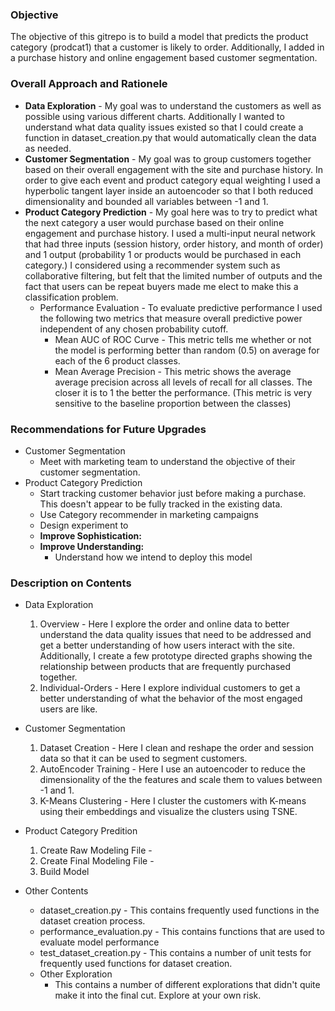  ### Objective
The objective of this gitrepo is to build a model that predicts the product category (prodcat1) that a customer is likely to order. Additionally, I added in a purchase history and online engagement based customer segmentation.

### Overall Approach and Rationele 
- **Data Exploration** - My goal was to understand the customers as well as possible using various different charts. Additionally I wanted to understand what data quality issues existed so that I could create a function in dataset_creation.py that would automatically clean the data as needed. 
- **Customer Segmentation** - My goal was to group customers together based on their overall engagement with the site and purchase history. In order to give each event and product category equal weighting I used a hyperbolic tangent layer inside an autoencoder so that I both reduced dimensionality and bounded all variables between -1 and 1. 
- **Product Category Prediction** - My goal here was to try to predict what the next category a user would purchase based on their online engagement and purchase history. I used a multi-input neural network that had three inputs (session history, order history, and month of order) and 1 output (probability 1 or products would be purchased in each category.) I considered using a recommender system such as collaborative filtering, but felt that the limited number of outputs and the fact that users can be repeat buyers made me elect to make this a classification problem.
    - Performance Evaluation - To evaluate predictive performance I used the following two metrics that measure overall predictive power independent of any chosen probability cutoff. 
        - Mean AUC of ROC Curve - This metric tells me whether or not the model is performing better than random (0.5) on average for each of the 6 product classes.
        - Mean Average Precision - This metric shows the average average precision across all levels of recall for all classes. The closer it is to 1 the better the performance. (This metric is very sensitive to the baseline proportion between the classes)

### Recommendations for Future Upgrades
- Customer Segmentation
    - Meet with marketing team to understand the objective of their customer segmentation.
- Product Category Prediction
    - Start tracking customer behavior just before making a purchase. This doesn't appear to be fully tracked in the existing data.
    - Use Category recommender in marketing campaigns
    - Design experiment to
    - **Improve Sophistication:** 
    - **Improve Understanding:** 
        - Understand how we intend to deploy this model

### Description on Contents
- Data Exploration
    1. Overview - Here I explore the order and online data to better understand the data quality issues that need to be addressed and get a better understanding of how users interact with the site. Additionally, I create a few prototype directed graphs showing the relationship between products that are frequently purchased together. 
    2. Individual-Orders - Here I explore individual customers to get a better understanding of what the behavior of the most engaged users are like. 

- Customer Segmentation
    1. Dataset Creation - Here I clean and reshape the order and session data so that it can be used to segment customers.
    2. AutoEncoder Training - Here I use an autoencoder to reduce the dimensionality of the the features and scale them to values between -1 and 1.
    3. K-Means Clustering - Here I cluster the customers with K-means using their embeddings and visualize the clusters using TSNE. 
    
- Product Category Predition
    1. Create Raw Modeling File - 
    2. Create Final Modeling File - 
    3. Build Model
- Other Contents
    - dataset_creation.py - This contains frequently used functions in the dataset creation process. 
    - performance_evaluation.py - This contains functions that are used to evaluate model performance
    - test_dataset_creation.py - This contains a number of unit tests for frequently used functions for dataset creation.
    - Other Exploration
        - This contains a number of different explorations that didn't quite make it into the final cut. Explore at your own risk.

